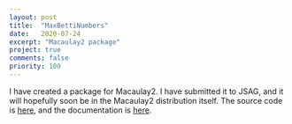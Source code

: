 ```yaml
---
layout: post
title:  "MaxBettiNumbers"
date:   2020-07-24
excerpt: "Macaulay2 package"
project: true
comments: false
priority: 100
---
```


I have created a package for Macaulay2. I have submitted it to JSAG, and it will hopefully soon be in the Macaulay2 distribution itself.
The source code is [here](https://github.com/JayWhite2357/MaxBettiNumbers), and the documentation is [here](./MaxBettiNumbers).
